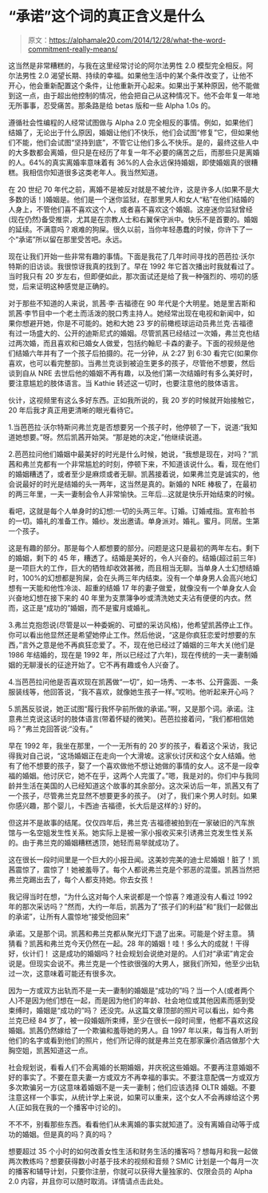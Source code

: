 # “承诺”这个词的真正含义是什么

> 原文：<https://alphamale20.com/2014/12/28/what-the-word-commitment-really-means/>

这当然是非常糟糕的，与我在这里经常讨论的阿尔法男性 2.0 模型完全相反。阿尔法男性 2.0 渴望长期、持续的幸福。如果他生活中的某个条件改变了，让他不开心，他会重新配置这个条件，让他重新开心起来。如果出于某种原因，他不能做到这一点，由于超出他控制的情况，他会把自己从这种情况下。他不会年复一年地无所事事，忍受痛苦。那条路是给 betas 版和一些 Alpha 1.0s 的。

遵循社会性编程的人经常试图做与 Alpha 2.0 完全相反的事情。例如，如果他们结婚了，无论出于什么原因，婚姻让他们不快乐，他们会试图“修复”它，但如果他们不能，他们会试图“坚持到底”，不管它让他们多么不快乐。是的，最终这些人中的大多数都会离婚，但只是在经历了年复一年不必要的痛苦之后，而那些只是离婚的人。64%的真实离婚率意味着有 36%的人会永远保持婚姻，即使婚姻真的很糟糕。我相信你知道很多这类老年人。我当然知道。

在 20 世纪 70 年代之前，离婚不是被反对就是不被允许，这是许多人(如果不是大多数的话！)婚姻是。他们是一个迷你监狱，在那里男人和女人“粘”在他们结婚的人身上，不管他们喜不喜欢这个人，或者喜不喜欢这个婚姻。这座迷你监狱曾经(现在仍然)备受推崇，尤其是在宗教人士和右翼保守派中。快乐不是首要的。婚姻的延续。不满意吗？艰难的狗屎。很久以前，当你年轻愚蠢的时候，你许下了一个“承诺”所以留在那里受苦吧。永远。

现在让我们开始一些非常有趣的事情。下面是我花了几年时间寻找的芭芭拉·沃尔特斯的旧访谈。我很惊讶我真的找到了。早在 1992 年它首次播出时我就看过了。当时我只有 20 岁左右，但即便如此，那次面试还是给了我一种强烈的、唠叨的感觉，后来证明这种感觉是正确的。

对于那些不知道的人来说，凯茜·李·吉福德在 90 年代是个大明星。她是里吉斯和凯茜·李节目中一个老土而活泼的脱口秀主持人。她经常出现在电视和新闻中，如果你想避开她，你是不可能的。她和大她 23 岁的前橄榄球运动员弗兰克·吉福德有过一场盛大的、公开的迪斯尼式的婚姻。尽管凯茜已经结过一次婚，弗兰克也结过两次婚，而且喜欢和已婚女人做爱，包括约翰尼·卡森的妻子。下面的视频是他们结婚六年并有了一个孩子后拍摄的。花一分钟，从 2:27 到 6:30 看完它(如果你喜欢，也可以看完整部)。当弗兰克谈到被迫生更多的孩子，尽管他不想要，然后谈到自从 NRE 去世后他的婚姻不再有趣，以及他们第一次结婚时有多么美好时，要注意尴尬的肢体语言。当 Kathie 转述这一切时，也要注意他的肢体语言。

伙计，这视频里有这么多好东西。正如我所说的，我 20 岁的时候就开始接触它，20 年后我才真正用更清晰的眼光看待它。

1.当芭芭拉·沃尔特斯问弗兰克是否想要另一个孩子时，他停顿了一下，说道:“我知道她想要。”呀。然后凯茜开始哭。“那是她的决定，”他继续说道。

2.芭芭拉问他们婚姻中最美好的时光是什么时候，她说，“我想是现在，对吗？”凯茜和弗兰克都有一个非常尴尬的时刻，停顿下来，不知道该说什么。看，现在他们的婚姻糟透了，或者至少是麻烦或者无聊。凯茜接着说，如果弗兰克是诚实的，他会说最好的时光是结婚的头一两年，这当然是真的。新婚的 NRE 棒极了，在最初的两三年里，一夫一妻制会令人非常愉快。三年后...这就是快乐开始结束的时候。

看吧，这就是每个人单身时的幻想:一切的头两三年。订婚。订婚戒指。宣布脸书的一切。婚礼的准备工作。婚纱。发出邀请。单身派对。婚礼。蜜月。同居。生第一个孩子。

这是有趣的部分。那是每个人都想要的部分。问题是这只是最初的两年左右。剩下的婚姻，剩下的 45 年，糟透了。结婚是美好的，令人兴奋的。结婚(超过前三年)是一项巨大的工作，巨大的牺牲却收效甚微，而且相当无聊。当单身人士幻想结婚时，100%的幻想都是狗屎，会在头两三年内结束。没有一个单身男人会高兴地幻想有一天能和他性冷淡、超重的结婚 17 年的妻子做爱，就像没有一个单身女人会兴奋地幻想在接下来的 40 年里为支票簿争吵或清洗她丈夫沾有便便的内衣。然而，这正是“成功的”婚姻，而不是蜜月或婚礼。

3.弗兰克抱怨说(尽管是以一种委婉的、可塑的采访风格)，他希望凯茜停止工作。你可以看出他显然还是希望她停止工作。然后他说，“这是你疯狂恋爱时想要的东西，”言外之意是他不再疯狂恋爱了。不，现在他已经过了婚姻的三年大关(他们是 1986 年结婚的，现在是 1992 年，所以已经过了六年)，现在传统的一夫一妻制婚姻的无聊漫长的征途开始了。它不再有趣或令人兴奋了。

4.当芭芭拉问他是否喜欢现在凯茜做“一切”，如一场秀、一本书、公开露面、一条服装线等，他回答说，“我不喜欢，就像她生孩子一样。”哎哟。他听起来开心吗？

5.凯茜反驳说，她正试图“履行我怀孕前所做的承诺。”啊，又是那个词。承诺。注意弗兰克说这话时的肢体语言(带着怀疑的微笑)。芭芭拉接着问，“我们都相信她吗？”弗兰克回答说:“没有。”

早在 1992 年，我坐在那里，一个一无所有的 20 岁的孩子，看着这个采访，我记得我对自己说，“这场婚姻正在走向一个大滑坡。这家伙讨厌和这个女人结婚。他有了他不想要的孩子，娶了一个喜欢做他不想让她做的事情的女人。这不是一段幸福的婚姻。他讨厌它，她不在乎，这两个人完蛋了。”嗯，我是对的。你们中与我同龄并生活在美国的人已经知道这个故事的其余部分。这次采访后一年，凯茜又有了一个孩子，尽管弗兰克显然不想要更多的孩子。
(对了，我们来个男人时刻。如果你感兴趣，那个婴儿，卡西迪·吉福德，长大后是这样的:)
好的。

但这并不是故事的结尾。仅仅四年后，弗兰克·吉福德被拍到在一家破旧的汽车旅馆与一名空姐发生性关系。她实际上是被一家小报收买来引诱弗兰克发生性关系的。由于弗兰克的婚姻糟糕透顶，她轻而易举就成功了。

这在很长一段时间里是一个巨大的小报丑闻。这美妙完美的迪士尼婚姻！脏了！凯茜震惊了，震惊了！她被羞辱了。每个人都说弗兰克是个邪恶的混蛋。凯茜当然把弗兰克踢出去了，每个人都支持她。你去女孩！

我记得当时在想，“为什么这对每个人来说都是一个惊喜？难道没有人看过 1992 年的那次采访吗？”然而，大约一年后，凯茜为了“孩子们的利益”和“我们一起做出的承诺”，让所有人震惊地“接受他回来”

承诺。又是那个词。凯茜和弗兰克都从聚光灯下退了出来。可能是个好主意。
猜猜看？凯茜和弗兰克今天仍然在一起。28 年的婚姻！哇！多么大的成就！干得好，伙计们！
这是成功的婚姻吗？社会规划会说绝对是的。人们对“承诺”肯定会说是。但现实会说不。弗兰克是一个性欲很强的大男人，据我们所知，他至少出轨过一次，这意味着可能还有很多次。

因为一方或双方出轨而不是一夫一妻制的婚姻是“成功的”吗？当一个人(或者两个人)不是因为他们想在一起，而是因为他们的年龄、社会地位或其他因素而感到受束缚时，婚姻是“成功的”吗？
还没完。从这篇文章顶部的照片可以看出，如今弗兰克已经 84 岁了，被一段婚姻所束缚，至少在很长一段时间里，他都不喜欢这段婚姻。凯茜仍然嫁给了一个欺骗和羞辱她的男人。自 1997 年以来，每当有人听到他们的名字或看到他们的照片，他们所记得的就是弗兰克在那家廉价酒店做那个大胸空姐，凯茜知道这一点。

社会规划说，看看人们不会离婚的长期婚姻，并庆祝这些婚姻。不要再注意婚姻不好的事实了。不要在意夫妻一方或双方不再幸福的事实。不要注意配偶一方或双方多次欺骗另一方(这意味着婚姻不是一夫一妻制；他们应该选择 OLTR 婚姻。不要注意这样一个事实，从统计学上来说，如果可以重来，这个女人不会再嫁给这个男人(正如我在我的一个播客中讨论的)。

不不不，别看那些东西。看看他们从未离婚的事实就知道了。没有离婚自动等于成功的婚姻。但是真的吗？真的吗？

想要超过 35 个小时的如何改善女性生活和财务生活的播客吗？想每月和我一起做两次教练吗？想要获得数小时基于技术的视频和音频？SMIC 计划是一个每月一次的播客和辅导计划，只要你注册，你就可以获得大量独家的、仅限会员的 Alpha 2.0 内容，并且你可以随时取消。详情请点击此处。